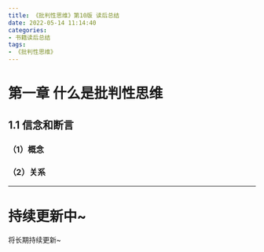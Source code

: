 ```yaml
---
title: 《批判性思维》第10版 读后总结
date: 2022-05-14 11:14:40
categories:
- 书籍读后总结
tags:
- 《批判性思维》
---
```






# 第一章 什么是批判性思维

## 1.1 信念和断言

### （1）概念

### （2）关系











***

# 持续更新中~

将长期持续更新~